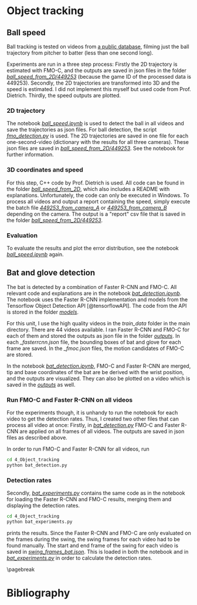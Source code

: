 
# Object tracking

## Ball speed

Ball tracking is tested on videos from [a public database](http://ze-video.mlb.com/video/mlbam/2016/10/01/umpeval/video/449253/), filming just the ball trajectory from pitcher to batter (less than one second long).

Experiments are run in a three step process: Firstly the 2D trajectory is estimated with FMO-C, and the outputs are saved in json files in the folder [*ball_speed_from_2D/449253*](ball_speed_from_2D/449253) (because the game ID of the processed data is 449253). Secondly, the 2D trajectories are transformed into 3D and the speed is estimated. I did not implement this myself but used code from Prof. Dietrich. Thirdly, the speed outputs are plotted.

### 2D trajectory

The notebook [*ball_speed.ipynb*](ball_speed.ipynb) is used to detect the ball in all videos and save the trajectories as json files. For ball detection, the script [*fmo_detection.py*](../fmo_detection.py) is used. The 2D trajectories are saved in one file for each one-second-video (dictionary with the results for all three cameras). These json files are saved in [*ball_speed_from_2D/449253*](ball_speed_from_2D/449253). See the notebook for further information.

### 3D coordinates and speed

For this step, C++ code by Prof. Dietrich is used. All code can be found in the folder [*ball_speed_from_2D*](ball_speed_from_2D), which also includes a README with explanations. Unfortunately, the code can only be executed in Windows. To process all videos and output a report containing the speed, simply execute the batch file [*449253_from_camera_A*](ball_speed_from_2D/449253_from_camera_A) or [*449253_from_camera_B*](ball_speed_from_2D/449253_from_camera_B) depending on the camera. The output is a "report" csv file that is saved in the folder [*ball_speed_from_2D/449253*](ball_speed_from_2D/449253).

### Evaluation

To evaluate the results and plot the error distribution, see the notebook [*ball_speed.ipynb*](ball_speed.ipynb) again.

## Bat and glove detection

The bat is detected by a combination of Faster R-CNN and FMO-C. All relevant code and explanations are in the notebook [*bat_detection.ipynb*](bat_detection.ipynb). The notebook uses the Faster R-CNN implementation and models from the Tensorflow Object Detection API [@tensorflowAPI]. The code from the API is stored in the folder [*models*](models).

For this unit, I use the high quality videos in the *train_data* folder in the main directory. There are 44 videos available. I ran Faster R-CNN and FMO-C for each of them and stored the outputs as json file in the folder [*outputs*](outputs). In each *_fasterrcnn.json* file, the bounding boxes of bat and glove for each frame are saved. In the *_fmoc.json* files, the motion candidates of FMO-C are stored. 

In the notebook [*bat_detection.ipynb*](bat_detection.ipynb), FMO-C and Faster R-CNN are merged, tip and base coordinates of the bat are be derived with the wrist position, and the outputs are visualized. They can also be plotted on a video which is saved in the [*outputs*](outputs) as well.

### Run FMO-C and Faster R-CNN on all videos

For the experiments though, it is unhandy to run the notebook for each video to get the detection rates. Thus, I created two other files that can process all video at once: Firstly, in [*bat_detection.py*](bat_detection.py) FMO-C and Faster R-CNN are applied on all frames of all videos. The outputs are saved in json files as described above. 

In order to run FMO-C and Faster R-CNN for all videos, run

```bash
cd 4_Object_tracking
python bat_detection.py
```

### Detection rates

Secondly, [*bat_experiments.py*](bat_experiments.py) contains the same code as in the notebook for loading the Faster R-CNN and FMO-C results, merging them and displaying the detection rates. 


```bash
cd 4_Object_tracking
python bat_experiments.py
```

prints the results. Since the Faster R-CNN and FMO-C are only evaluated on the frames during the swing, the swing frames for each video had to be found manually. The start and end frame of the swing for each video is saved in [*swing_frames_bat.json*](swing_frames_bat.json). This is loaded in both the notebook and in [*bat_experiments.py*](bat_experiments.py) in order to calculate the detection rates.

\pagebreak

# Bibliography

